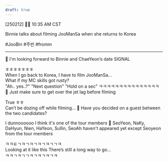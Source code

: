 ```yaml
---
draft: true
---
```

[250212] 🐣💭 10:35 AM CST

Binnie talks about filming JooManSa when she returns to Korea

#JooBin #주빈 #fromm
___
🫧 I'm looking forward to Binnie and ChaeYeon’s date SIGNAL

ㅎㅎㅎㅎㅎㅎㅎ  
When I go back to Korea, I have to film JooManSa...  
What if my MC skills got rusty?  
"Ah.. yes..?" "Next question" "Hold on a sec"
ㅋㅋㅋㅋㅋㅋㅋㅋㅋㅋㅋㅋㅋㅋㅋ
🫧 Just make sure to get over the jet lag before filming

True ㅎㅎ  
Can’t be dozing off while filming…
🫧 Have you decided on a guest between the two candidates?

I dunnoooooo 
I think it's one of the tour members
🫧 SeoYeon, NaKy, DaHyun, Nien, HaYeon, Sullin, SeoAh haven't appeared yet except Seoyeon from the tour members

ㅋㅋㅌㄱㅋㄱㅋㄱㅋㄱㅋㄱㄱㅋ  
Looking at it like this 
There’s still a long way to go…  
ㅋㅋㄱㅋㄱㄱㅋㄱㅋㄱㅋㄱㅋ